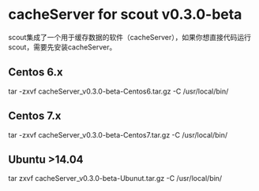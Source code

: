 
# cacheServer for scout v0.3.0-beta

scout集成了一个用于缓存数据的软件（cacheServer），如果你想直接代码运行scout，需要先安装cacheServer。

## Centos 6.x
tar -zxvf cacheServer_v0.3.0-beta-Centos6.tar.gz -C /usr/local/bin/


## Centos 7.x
tar -zxvf cacheServer_v0.3.0-beta-Centos7.tar.gz -C /usr/local/bin/


## Ubuntu >14.04
tar zxvf cacheServer_v0.3.0-beta-Ubunut.tar.gz -C /usr/local/bin/

